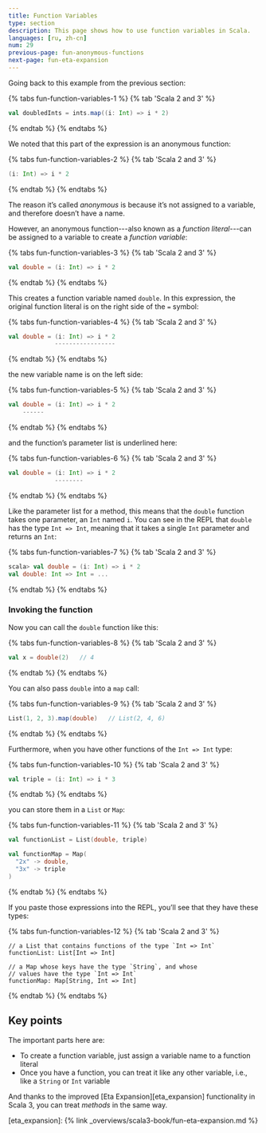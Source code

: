 ```yaml
---
title: Function Variables
type: section
description: This page shows how to use function variables in Scala.
languages: [ru, zh-cn]
num: 29
previous-page: fun-anonymous-functions
next-page: fun-eta-expansion
---
```




Going back to this example from the previous section:

{% tabs fun-function-variables-1 %}
{% tab 'Scala 2 and 3' %}
```scala
val doubledInts = ints.map((i: Int) => i * 2)
```
{% endtab %}
{% endtabs %}

We noted that this part of the expression is an anonymous function:

{% tabs fun-function-variables-2 %}
{% tab 'Scala 2 and 3' %}
```scala
(i: Int) => i * 2
```
{% endtab %}
{% endtabs %}

The reason it’s called *anonymous* is because it’s not assigned to a variable, and therefore doesn’t have a name.

However, an anonymous function---also known as a *function literal*---can be assigned to a variable to create a *function variable*:

{% tabs fun-function-variables-3 %}
{% tab 'Scala 2 and 3' %}
```scala
val double = (i: Int) => i * 2
```
{% endtab %}
{% endtabs %}

This creates a function variable named `double`.
In this expression, the original function literal is on the right side of the `=` symbol:

{% tabs fun-function-variables-4 %}
{% tab 'Scala 2 and 3' %}
```scala
val double = (i: Int) => i * 2
             -----------------
```
{% endtab %}
{% endtabs %}

the new variable name is on the left side:

{% tabs fun-function-variables-5 %}
{% tab 'Scala 2 and 3' %}
```scala
val double = (i: Int) => i * 2
    ------
```
{% endtab %}
{% endtabs %}

and the function’s parameter list is underlined here:

{% tabs fun-function-variables-6 %}
{% tab 'Scala 2 and 3' %}
```scala
val double = (i: Int) => i * 2
             --------
```
{% endtab %}
{% endtabs %}

Like the parameter list for a method, this means that the `double` function takes one parameter, an `Int` named `i`.
You can see in the REPL that `double` has the type `Int => Int`, meaning that it takes a single `Int` parameter and returns an `Int`:

{% tabs fun-function-variables-7 %}
{% tab 'Scala 2 and 3' %}
```scala
scala> val double = (i: Int) => i * 2
val double: Int => Int = ...
```
{% endtab %}
{% endtabs %}


### Invoking the function

Now you can call the `double` function like this:

{% tabs fun-function-variables-8 %}
{% tab 'Scala 2 and 3' %}
```scala
val x = double(2)   // 4
```
{% endtab %}
{% endtabs %}

You can also pass `double` into a `map` call:

{% tabs fun-function-variables-9 %}
{% tab 'Scala 2 and 3' %}
```scala
List(1, 2, 3).map(double)   // List(2, 4, 6)
```
{% endtab %}
{% endtabs %}

Furthermore, when you have other functions of the `Int => Int` type:

{% tabs fun-function-variables-10 %}
{% tab 'Scala 2 and 3' %}
```scala
val triple = (i: Int) => i * 3
```
{% endtab %}
{% endtabs %}

you can store them in a `List` or `Map`:

{% tabs fun-function-variables-11 %}
{% tab 'Scala 2 and 3' %}
```scala
val functionList = List(double, triple)

val functionMap = Map(
  "2x" -> double,
  "3x" -> triple
)
```
{% endtab %}
{% endtabs %}

If you paste those expressions into the REPL, you’ll see that they have these types:

{% tabs fun-function-variables-12 %}
{% tab 'Scala 2 and 3' %}
````
// a List that contains functions of the type `Int => Int`
functionList: List[Int => Int]

// a Map whose keys have the type `String`, and whose
// values have the type `Int => Int`
functionMap: Map[String, Int => Int]
````
{% endtab %}
{% endtabs %}



## Key points

The important parts here are:

- To create a function variable, just assign a variable name to a function literal
- Once you have a function, you can treat it like any other variable, i.e., like a `String` or `Int` variable

And thanks to the improved [Eta Expansion][eta_expansion] functionality in Scala 3, you can treat *methods* in the same way.



[eta_expansion]: {% link _overviews/scala3-book/fun-eta-expansion.md %}

